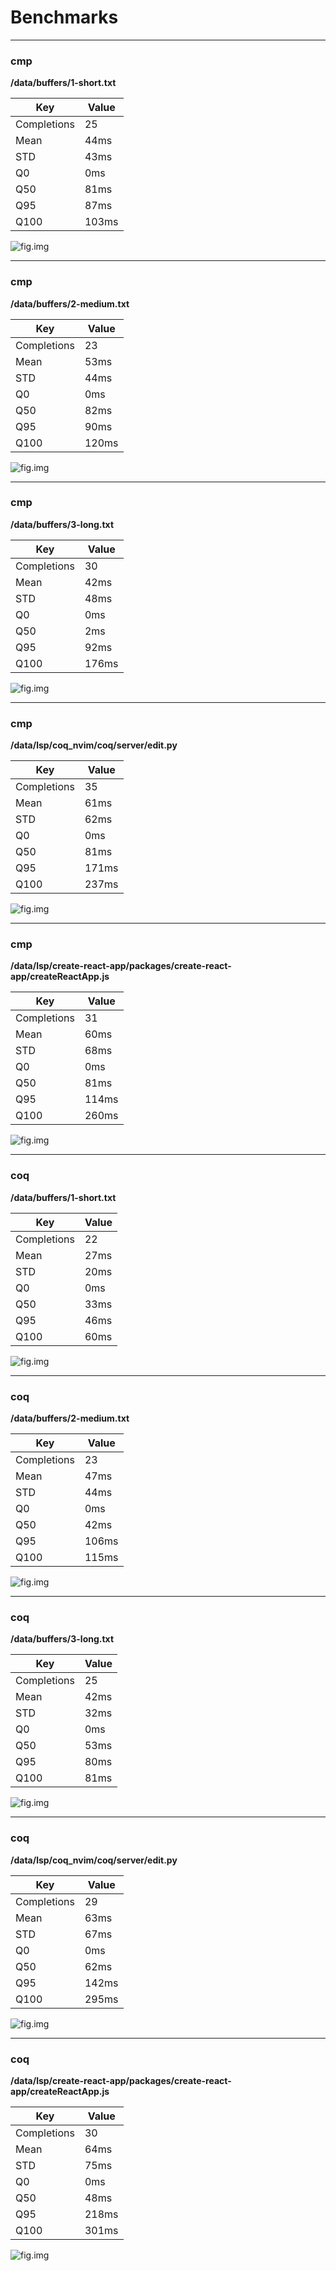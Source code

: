 # Benchmarks


---

### cmp

**/data/buffers/1-short.txt**

| Key         | Value                        |
| ----------- | ---------------------------- |
| Completions | 25  |
| Mean        | 44ms |
| STD         | 43ms  |
| Q0          | 0ms   |
| Q50         | 81ms  |
| Q95         | 87ms  |
| Q100        | 103ms |

![fig.img](https://raw.githubusercontent.com/ms-jpq/vim.bench/main/plots/c6426ab57e802fa08dcffe99fbfeac14.png)


---

### cmp

**/data/buffers/2-medium.txt**

| Key         | Value                        |
| ----------- | ---------------------------- |
| Completions | 23  |
| Mean        | 53ms |
| STD         | 44ms  |
| Q0          | 0ms   |
| Q50         | 82ms  |
| Q95         | 90ms  |
| Q100        | 120ms |

![fig.img](https://raw.githubusercontent.com/ms-jpq/vim.bench/main/plots/78cc3e419d8cc2f802e43d486be1fb4f.png)


---

### cmp

**/data/buffers/3-long.txt**

| Key         | Value                        |
| ----------- | ---------------------------- |
| Completions | 30  |
| Mean        | 42ms |
| STD         | 48ms  |
| Q0          | 0ms   |
| Q50         | 2ms  |
| Q95         | 92ms  |
| Q100        | 176ms |

![fig.img](https://raw.githubusercontent.com/ms-jpq/vim.bench/main/plots/58dd12a5c42471f3e2e23eec0c8f0800.png)


---

### cmp

**/data/lsp/coq_nvim/coq/server/edit.py**

| Key         | Value                        |
| ----------- | ---------------------------- |
| Completions | 35  |
| Mean        | 61ms |
| STD         | 62ms  |
| Q0          | 0ms   |
| Q50         | 81ms  |
| Q95         | 171ms  |
| Q100        | 237ms |

![fig.img](https://raw.githubusercontent.com/ms-jpq/vim.bench/main/plots/bc190c7ef28b48a0f7c19b0b8622951d.png)


---

### cmp

**/data/lsp/create-react-app/packages/create-react-app/createReactApp.js**

| Key         | Value                        |
| ----------- | ---------------------------- |
| Completions | 31  |
| Mean        | 60ms |
| STD         | 68ms  |
| Q0          | 0ms   |
| Q50         | 81ms  |
| Q95         | 114ms  |
| Q100        | 260ms |

![fig.img](https://raw.githubusercontent.com/ms-jpq/vim.bench/main/plots/21b9d82fd3a81ea3309e1d5ea8b54945.png)


---

### coq

**/data/buffers/1-short.txt**

| Key         | Value                        |
| ----------- | ---------------------------- |
| Completions | 22  |
| Mean        | 27ms |
| STD         | 20ms  |
| Q0          | 0ms   |
| Q50         | 33ms  |
| Q95         | 46ms  |
| Q100        | 60ms |

![fig.img](https://raw.githubusercontent.com/ms-jpq/vim.bench/main/plots/b5a0628258631a855e2b954dce9d61b7.png)


---

### coq

**/data/buffers/2-medium.txt**

| Key         | Value                        |
| ----------- | ---------------------------- |
| Completions | 23  |
| Mean        | 47ms |
| STD         | 44ms  |
| Q0          | 0ms   |
| Q50         | 42ms  |
| Q95         | 106ms  |
| Q100        | 115ms |

![fig.img](https://raw.githubusercontent.com/ms-jpq/vim.bench/main/plots/ad82d296990a5c5c2557f2e7af158e63.png)


---

### coq

**/data/buffers/3-long.txt**

| Key         | Value                        |
| ----------- | ---------------------------- |
| Completions | 25  |
| Mean        | 42ms |
| STD         | 32ms  |
| Q0          | 0ms   |
| Q50         | 53ms  |
| Q95         | 80ms  |
| Q100        | 81ms |

![fig.img](https://raw.githubusercontent.com/ms-jpq/vim.bench/main/plots/675da12f4bded28a8a71ca93d7911b30.png)


---

### coq

**/data/lsp/coq_nvim/coq/server/edit.py**

| Key         | Value                        |
| ----------- | ---------------------------- |
| Completions | 29  |
| Mean        | 63ms |
| STD         | 67ms  |
| Q0          | 0ms   |
| Q50         | 62ms  |
| Q95         | 142ms  |
| Q100        | 295ms |

![fig.img](https://raw.githubusercontent.com/ms-jpq/vim.bench/main/plots/77d454f58a6c11696a39a2b4a31ad13f.png)


---

### coq

**/data/lsp/create-react-app/packages/create-react-app/createReactApp.js**

| Key         | Value                        |
| ----------- | ---------------------------- |
| Completions | 30  |
| Mean        | 64ms |
| STD         | 75ms  |
| Q0          | 0ms   |
| Q50         | 48ms  |
| Q95         | 218ms  |
| Q100        | 301ms |

![fig.img](https://raw.githubusercontent.com/ms-jpq/vim.bench/main/plots/3b523c9b210a67f020683294edb06b04.png)

